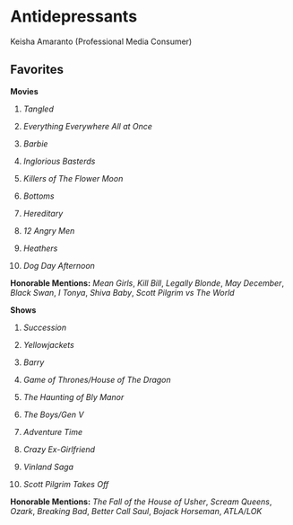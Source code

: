 # Antidepressants
Keisha Amaranto (Professional Media Consumer)

## **Favorites**


**Movies**

1. *Tangled*

2. *Everything Everywhere All at Once*

3. *Barbie*

4. *Inglorious Basterds*

5. *Killers of The Flower Moon*

6. *Bottoms*

7. *Hereditary*

8. *12 Angry Men*

9. *Heathers*

10. *Dog Day Afternoon*

**Honorable Mentions:** *Mean Girls*, *Kill Bill*, *Legally Blonde*, *May December*, *Black Swan*, *I Tonya*, *Shiva Baby*, *Scott Pilgrim vs The World*



**Shows**

1. *Succession*

2. *Yellowjackets*

3. *Barry*

4. *Game of Thrones/House of The Dragon*

5. *The Haunting of Bly Manor*

6. *The Boys/Gen V*

7. *Adventure Time*

8. *Crazy Ex-Girlfriend*

9. *Vinland Saga*

10. *Scott Pilgrim Takes Off*

**Honorable Mentions:** *The Fall of the House of Usher*, *Scream Queens*, *Ozark*, *Breaking Bad*, *Better Call Saul*, *Bojack Horseman*, *ATLA/LOK*
